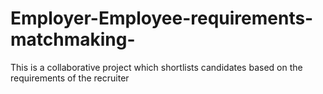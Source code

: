 # Employer-Employee-requirements-matchmaking-
This is a collaborative project which shortlists candidates based on the requirements of the recruiter
